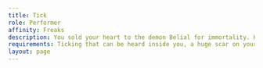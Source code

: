 ```yaml
---
title: Tick
role: Performer
affinity: Freaks
description: You sold your heart to the demon Belial for immortality. He tore it out and replaced it with a clock, but the price was far more. With your heart you lost your passion. Still you asked your lover to join you with the hope of reviving your feelings. It didn’t work. You carry your old heart in a box. Every night you count the click clock inside your chest hoping it would stop.
requirements: Ticking that can be heard inside you, a huge scar on your chest and a box with a heart, act on stage presenting these
layout: page
---
```

